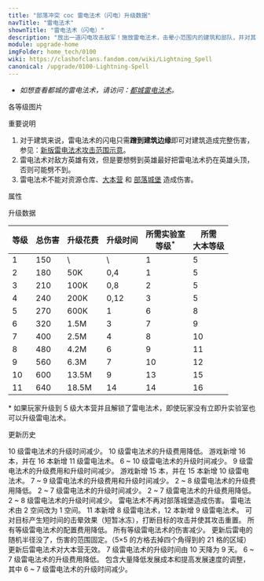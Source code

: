 ```yaml
---
title: "部落冲突 coc 雷电法术（闪电）升级数据"
navTitle: "雷电法术"
shownTitle: "雷电法术（闪电）"
description: "放出一道闪电攻击敌军！施放雷电法术，击晕小范围内的建筑和部队，并对其造成伤害。"
module: upgrade-home
imgFolder: home_tech/0100
wiki: https://clashofclans.fandom.com/wiki/Lightning_Spell
canonical: /upgrade/0100-Lightning-Spell
---
```


- *如想查看都城的雷电法术，请访问：[都城雷电法术](/upgrade/2102-Lightning-Spell)。*

<UnitInfo :folder="$frontmatter.imgFolder" imgSrc="Lightning_Spell.png" :imgAlt="$frontmatter.navTitle"
    description="放出一道闪电攻击敌军！<br>施放雷电法术，击晕小范围内的建筑和部队，并对其造成伤害。"
    :isSmallImg="true" />

<SmallTitle>各等级图片</SmallTitle>

<Panel>
    <UnitImgGroup :folder="$frontmatter.imgFolder">
        <UnitImg imgTitle="所有等级" imgSrc="Lightning_Spell.png" />
    </UnitImgGroup>
</Panel>

<SmallTitle>重要说明</SmallTitle>

1. 对于建筑来说，雷电法术的闪电只需**蹭到建筑边缘**即可对建筑造成完整伤害，参见：[新版雷电法术攻击范围示意](/p/1663)。
2. 雷电法术对敌方英雄有效，但是要想劈到英雄最好把雷电法术扔在英雄头顶，否则可能劈不到。
3. 雷电法术不能对资源仓库、[大本营](/upgrade/0400-Town-Hall) 和 [部落城堡](/upgrade/0407-Clan-Castle) 造成伤害。

<SmallTitle>属性</SmallTitle>

<UnitProperties>
    <UnitProperty pKey="作用半径" pValue="2 格" />
    <UnitProperty pKey="作用类型" pValue="造成范围伤害" />
    <UnitProperty pKey="作用目标" pValue="所有敌方目标" />
    <UnitProperty pKey="冰冻时间" pValue="0.1 秒" />
    <UnitProperty pKey="占用的法术空间" pValue="1" />
    <UnitProperty pKey="所需法术工厂等级" pValue="1" />
    <UnitProperty pKey="所需大本等级" pValue="5" />
    <UnitProperty pKey="法术配置时间" pValue="180" :isTrainingTime="true" />
</UnitProperties>

<SmallTitle>升级数据</SmallTitle>

<script setup>
const tableExtraInfo = [
    {
        "column": 2,
        "type": "cost",
        "gpClass": "research",
        "icon": "Elixir"
    },
    {
        "column": 3,
        "type": "time",
        "gpClass": "research"
    }
];
</script>

<UnitTable :tableExtraInfo="tableExtraInfo">

| 等级 |  总伤害 | 升级花费|  升级时间  |所需实验室<br>等级<sup>*</sup>|所需<br>大本等级|
| ---- |  ----  |  ----  |    ----   |            ----             |     ----      |
|   1  |   150  |    \   |     \     |              1              |       5       |
|   2  |   180  |   50K  |     0,4   |              1              |       5       |
|   3  |   210  |  100K  |     0,8   |              2              |       5       |
|   4  |   240  |  200K  |     0,12  |              3              |       5       |
|   5  |   270  |  600K  |     1     |              6              |       8       |
|   6  |   320  |  1.5M  |     3     |              7              |       9       |
|   7  |   400  |  2.5M  |     4     |              8              |      10       |
|   8  |   480  |  4.2M  |     6     |              9              |      11       |
|   9  |   560  |  6.3M  |     7     |             10              |      12       |
|  10  |   600  | 13.5M  |     9     |             13              |      15       |
|  11  |   640  | 18.5M  |    14     |             14              |      16       |
</UnitTable>

\* 如果玩家升级到 5 级大本营并且解锁了雷电法术，即使玩家没有立即升实验室也可以升级雷电法术。

<SmallTitle>更新历史</SmallTitle>

<Timeline>
    <TimelineItem date="2024/06/18">
        <TimelineRow>10 级雷电法术的升级时间减少。</TimelineRow>
        <TimelineRow>10 级雷电法术的升级费用降低。</TimelineRow>
    </TimelineItem>
    <TimelineItem date="2023/12/12">
        <TimelineRow>游戏新增 16 本，并在 16 本新增 11 级雷电法术。</TimelineRow>
        <TimelineRow>6 ~ 10 级雷电法术的升级时间减少。</TimelineRow>
    </TimelineItem>
    <TimelineItem date="2023/06/12">
        <TimelineRow>9 级雷电法术的升级费用和升级时间减少。</TimelineRow>
    </TimelineItem>
    <TimelineItem date="2022/10/10">
        <TimelineRow>游戏新增 15 本，并在 15 本新增 10 级雷电法术。</TimelineRow>
        <TimelineRow>7 ~ 9 级雷电法术的升级费用和升级时间减少。</TimelineRow>
    </TimelineItem>
    <TimelineItem date="2021/12/09">
        <TimelineRow>2 ~ 8 级雷电法术的升级费用降低。</TimelineRow>
        <TimelineRow>2 ~ 7 级雷电法术的升级时间减少。</TimelineRow>
    </TimelineItem>
    <TimelineItem date="2021/04/12">
        <TimelineRow>2 ~ 7 级雷电法术的升级费用降低。</TimelineRow>
        <TimelineRow>2 ~ 8 级雷电法术的升级时间减少。</TimelineRow>
    </TimelineItem>
    <TimelineItem date="2020/12/07">
        <TimelineRow>雷电法术不再对部落城堡造成伤害。</TimelineRow>
    </TimelineItem>
    <TimelineItem date="2020/06/22">
        <TimelineRow>雷电法术由 2 空间改为 1 空间。</TimelineRow>
        <TimelineRow>11 本新增 8 级雷电法术，12 本新增 9 级雷电法术。</TimelineRow>
        <TimelineRow>可对目标产生短时间的击晕效果（短暂冰冻），打断目标的攻击并使其攻击重置。</TimelineRow>
        <TimelineRow>所有等级雷电法术的配置费用降低。</TimelineRow>
        <TimelineRow>所有等级雷电法术的伤害减少。</TimelineRow>
        <TimelineRow>更新后雷电的随机半径没了，伤害的范围固定。（5×5 的方格去掉四个角得到的 21 格的区域）</TimelineRow>
        <TimelineRow>更新后雷电法术对大本营无效。</TimelineRow>
        <TimelineRow>7 级雷电法术的升级时间由 10 天降为 9 天。</TimelineRow>
    </TimelineItem>
    <TimelineItem date="2020/03/30">
        <TimelineRow>6 ~ 7 级雷电法术的升级费用降低。</TimelineRow>
    </TimelineItem>
    <TimelineItem date="2019/04/02">
        <TimelineRow>包含大量降低发展成本和提高发展速度的调整，其中 6 ~ 7 级雷电法术的升级时间减少。</TimelineRow>
    </TimelineItem>
    <TimelineItem :historyBottom="true" />
</Timeline>